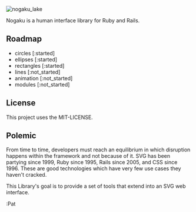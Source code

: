 ![nogaku_lake](https://f.cloud.github.com/assets/900966/1414351/bfdb6ff6-3e7b-11e3-9a2f-f6788c8e53f6.png)

Nogaku is a human interface library for Ruby and Rails.

## Roadmap
* circles [:started]
* ellipses [:started]
* rectangles [:started]
* lines [:not_started]
* animation [:not_started]
* modules [:not_started]

## License

This project uses the MIT-LICENSE.

## Polemic

From time to time, developers must reach an equilibrium in which disruption happens within the framework and not because of it. SVG has been partying since 1999, Ruby since 1995, Rails since 2005, and CSS since 1996. These are good technologies which have very few use cases they haven't cracked.

This Library's goal is to provide a set of tools that extend into an SVG web interface.

:Pat
